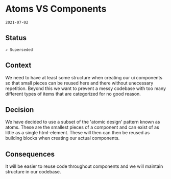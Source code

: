 # Atoms VS Components

`2021-07-02`

## Status

`↗️ Superseded`

## Context

We need to have at least some structure when creating our ui components so that small pieces can be reused here and there without unecessary repetition. Beyond this we want to prevent a messy codebase with too many different types of items that are categorized for no good reason.

## Decision

We have decided to use a subset of the 'atomic design' pattern known as atoms. These are the smallest pieces of a component and can exist of as little as a single html-element. These will then can then be reused as building blocks when creating our actual components.

## Consequences

It will be easier to reuse code throughout components and we will maintain structure in our codebase.
